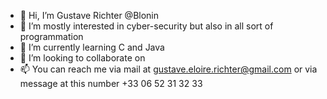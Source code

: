 - 👋 Hi, I’m Gustave Richter @Blonin 
- 👀 I’m mostly interested in cyber-security but also in all sort of programmation
- 🌱 I’m currently learning C and Java
- 💞️ I’m looking to collaborate on 
- 📫 You can reach me via mail at gustave.eloire.richter@gmail.com or via message at this number +33 06 52 31 32 33

<!---
Blonin/Blonin is a ✨ special ✨ repository because its `README.md` (this file) appears on your GitHub profile.
You can click the Preview link to take a look at your changes.
--->
